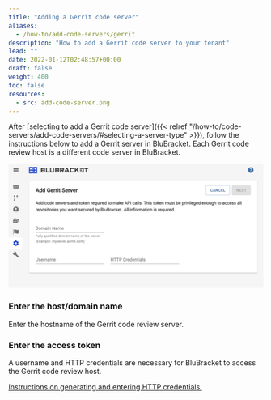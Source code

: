 ```yaml
---
title: "Adding a Gerrit code server"
aliases:
  - /how-to/add-code-servers/gerrit
description: "How to add a Gerrit code server to your tenant"
lead: ""
date: 2022-01-12T02:48:57+00:00
draft: false
weight: 400
toc: false
resources:
  - src: add-code-server.png
---
```


After [selecting to add a Gerrit code server]({{< relref "/how-to/code-servers/add-code-servers/#selecting-a-server-type" >}}), follow the instructions below to add a Gerrit server in BluBracket. Each Gerrit code review host is a different code server in BluBracket.

![Add Gerrit code server](add-code-server.png)

### Enter the host/domain name

Enter the hostname of the Gerrit code review server.

### Enter the access token

A username and HTTP credentials are necessary for BluBracket to access the Gerrit code review host.

[Instructions on generating and entering HTTP credentials.](/how-to/code-servers/add-code-servers/gerrit/generate-pat/)

